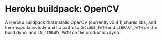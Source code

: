 Heroku buildpack: OpenCV
=======================

A Heroku buildpack that installs OpenCV (currently v3.4.1) shared libs, and then exports include and lib paths to `INCLUDE_PATH` and `LIBRARY_PATH` on the build dyno, and `LD_LIBRARY_PATH` on the production dyno.

